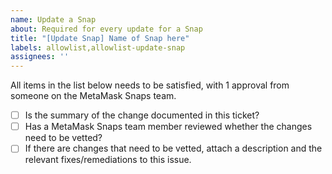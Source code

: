 ```yaml
---
name: Update a Snap
about: Required for every update for a Snap
title: "[Update Snap] Name of Snap here"
labels: allowlist,allowlist-update-snap
assignees: ''
---
```


All items in the list below needs to be satisfied, with 1 approval from someone on the MetaMask Snaps team.

- [ ] Is the summary of the change documented in this ticket?
- [ ] Has a MetaMask Snaps team member reviewed whether the changes need to be vetted?
- [ ] If there are changes that need to be vetted, attach a description and the relevant fixes/remediations to this issue.
